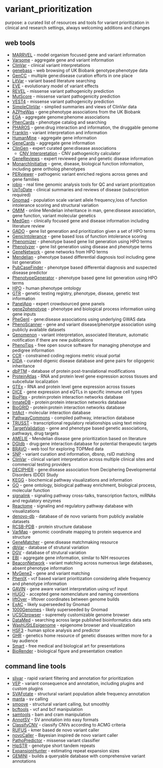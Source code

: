 # variant_prioritization
purpose: a curated list of resources and tools for variant prioritization in clinical and research settings, always welcoming additions and changes

## web tools

- [MARRVEL](http://marrvel.org/) - model organism focused gene and variant information
- [Varsome](https://varsome.com/) - aggregate gene and variant information 
- [ClinVar](https://www.ncbi.nlm.nih.gov/clinvar/) - clinical variant interpretations
- [genebass](https://genebass.org/) - web browsing of UK Biobank genotype:phenotype data
- [GenCC](https://thegencc.org) - multiple gene:disease curation efforts in one place
- [LitVar](https://www.ncbi.nlm.nih.gov/CBBresearch/Lu/Demo/LitVar/#!?query=) - variant based literature searching
- [EVE](https://evemodel.org/) - evolutionary model of variant effects
- [REVEL](https://sites.google.com/site/revelgenomics/) - missense variant pathogenicity prediction 
- [MutScore](https://mutscore-wgt7hvakhq-ew.a.run.app/) - missense variant pathogenicity prediction 
- [VEST4](https://karchinlab.org/apps/appVest.html) - missense variant pathogenicity prediction
- [SimpleClinVar](http://simple-clinvar.broadinstitute.org/) - simplied summaries and views of ClinVar data
- [AZPheWas](https://azphewas.com/) - gene:phenotype associations from the UK Biobank
- [EGA](https://ega-archive.org/) - aggregate genome:phenome associations
- [PhenCards](https://phencards.org/) - phenotype catalog and searching
- [PHAROS](https://pharos.ncats.nih.gov/) - gene:drug interaction and information, the druggable genome
- [Franklin](https://franklin.genoox.com/) - variant interpretation and information
- [HumanMine](http://www.humanmine.org/) - aggregate gene information
- [GeneCards](http://www.genecards.org/) - aggregate gene information
- [ClinGen](https://www.clinicalgenome.org/) - expert curated gene:disease associations
  - [CNV Interpretation](http://cnvcalc.clinicalgenome.org/cnvcalc/) - CNV pathogenicity calculator
- [GeneReviews](https://www.ncbi.nlm.nih.gov/books/NBK1116/) - expert reviewed gene and genetic disease information
- [MonarchInitiative](https://monarchinitiative.org/) - gene, disease, biological function information, including gene ortholog phenotypes
- [PERviewer](http://per.broadinstitute.org/) - pathogenic variant enriched regions across genes and gene families
- [iobio](http://iobio.io/) - real time genomic analysis tools for QC and variant prioritization
- [UpToDate](https://www.uptodate.com/contents/search) - clinical summaries and reviews of disease (subscription required)
- [Gnomad](https://gnomad.broadinstitute.org/) - population scale variant allele frequency,loss of function intolerance scoring and structural variation
- [OMIM](http://omim.org/) - online Mendelian inheritance in man, gene:disease association, gene function, variant molecular genetics
- [MedGen](https://www.ncbi.nlm.nih.gov/medgen/) - clinically focused gene and disease information including literature review
- [GADO](https://genenetwork.nl/gado/) - gene list generation and prioritization given a set of HPO terms
- [GenicIntolerance](http://genic-intolerance.org/) - gene based loss of function intolerance scoring
- [Phenomizer](http://compbio.charite.de/phenomizer/) - phenotype based gene list generation using HPO terms
- [Phenolyzer](http://phenolyzer.wglab.org/) - gene list generation using disease and phenotype terms
- [GeneNetwork](https://www.genenetwork.nl/) - gene networks from HPO terms
- [Mendelian](https://app.mendelian.co/) - phenotype based differential diagnosis tool including gene list generation
- [PubCaseFinder](https://pubcasefinder.dbcls.jp/) - phenotype based differential diagnosis and suspected disease predictor
- [PhenotypeGenerator](https://www.kimg.eu/generator/) - phenotype based gene list generation using HPO terms
- [HPO](https://hpo.jax.org/) - human phenotype ontology
- [GTR](https://www.ncbi.nlm.nih.gov/gtr/) - genetic testing registry, phenotype, disease, genetic test information
- [PanelApp](https://panelapp.genomicsengland.co.uk/) - expert crowdsourced gene panels
- [gene2phenotype](https://www.ebi.ac.uk/gene2phenotype) - phenotype and biological process information using gene inputs
- [PheGenI](https://www.ncbi.nlm.nih.gov/gap/phegeni/) - gene:disease associations using underlying GWAS data
- [PhenoScanner](http://www.phenoscanner.medschl.cam.ac.uk/phenoscanner) - gene and variant disease/phenotype association using publicly available datasets
- [Genomenon](https://www.genomenon.com/) - variant interpretation, associated literature, automatic notification if there are new publications
- [PhenoTips](https://phenotips.org/) - free open source software for managing phenotype and pedigree information 
- [CCR](https://s3.us-east-2.amazonaws.com/ccrs/ccr.html) - constrained coding regions metric visual portal
- [DIDA](http://dida.ibsquare.be/) - curated digenic disease database and gene pairs for oligogenic inheritance 
- [dbPTM](https://awi.cuhk.edu.cn/dbPTM/) - database of protein post-translational modifications
- [ProteinAtlas](http://www.proteinatlas.org/) - RNA and protein level gene expression across tissues and subcellular localization
- [GTEx](https://gtexportal.org/) - RNA and protein level gene expression across tissues
- [DICE](https://dice-database.org/) - gene expression and eQTLs in specific immune cell types
- [BioPlex](http://bioplex.hms.harvard.edu/) - protein:protein interaction networks database
- [InnateDB](http://www.innatedb.ca/) - protein:protein interaction networks database
- [BioGRID](https://thebiogrid.org/) - protein:protein interaction networks database
- [IntAct](https://www.ebi.ac.uk/intact/) - molecular interaction database
- [PathwayCommons](https://www.pathwaycommons.org/) - compiled pathway, interaction database
- [TRUSST](https://www.grnpedia.org/trrust/) - transcriptional regulatory relationships using text mining
- [TargetValidation](https://www.targetvalidation.org/) - gene and phenotype based genetic associations, pathways, drug targets
- [AMELIE](https://amelie.stanford.edu/) - Mendelian disease gene prioritization based on literature
- [DGIdb](http://www.dgidb.org/) - drug:gene interaction database for potential therapeutic targets
- [BRAVO](https://bravo.sph.umich.edu/) - web tool for exploring TOPMed data
- [SNP](https://www.ncbi.nlm.nih.gov/snp/) - variant curation and information, dbsnp, rsID matching
- [ClinVar](https://www.ncbi.nlm.nih.gov/clinvar/) - clinical variant interpretation across multiple clinical sites and commercial testing providers
- [DECIPHER](https://decipher.sanger.ac.uk/) - gene:disease association from Deciphering Developmental Disorders (DDD) Study
- [KEGG](http://www.genome.jp/kegg/pathway.html) - biochemical pathway visualizations and information
- [GO](http://geneontology.org/) - gene ontology, biological pathway enrichment, biological process, molecular function
- [signalink](http://signalink.org/) - signaling pathway cross-talks, transcription factors, miRNAs and regulatory enzymes
- [Reactome](https://reactome.org/) - signaling and regulatory pathway database with visualizations
- [denovo-db](http://denovo-db.gs.washington.edu/denovo-db/) - database of de novo variants from publicly available datasets
- [RCSB-PDB](https://www.rcsb.org/) - protein structure database
- [VarMap](https://www.ebi.ac.uk/thornton-srv/databases/cgi-bin/DisaStr/GetPage.pl?varmap=TRUE) - genomic coordinate mapping to protein sequence and structure
- [GeneMatcher](https://genematcher.org/) - gene:disease matchmaking resource
- [dbVar](https://www.ncbi.nlm.nih.gov/dbvar) - database of strutural variation
- [DGV](http://dgv.tcag.ca/dgv/app/home) - database of strutural variation
- [EBI](http://www.ebi.ac.uk/) - aggregate gene information, similar to NIH resources
- [BeaconNetwork](https://beacon-network.org/) - variant matching across numerous large databases, absent phenotype information
- [MyGene2](https://mygene2.org/MyGene2/) - gene and variant matching
- [PhenIX](http://compbio.charite.de/PhenIX/) - vcf based variant prioritization considering allele frequency and phenotype information
- [GAVIN](https://molgenis20.gcc.rug.nl/menu/main/home) - gene aware variant interpretation using vcf input
- [HUGO](https://genenames.org/) - accepted gene nomenclature and naming conventions
- [liftOver](https://genome.ucsc.edu/cgi-bin/hgLiftOver) - liftover coordinates between genome builds
- [ExAC](http://exac.broadinstitute.org/) - likely superseeded by Gnomad
- [1000Genomes](http://www.internationalgenome.org/data/) - likely superseeded by Gnomad
- [UCSCbrowser](https://genome.ucsc.edu/cgi-bin/hgTracks?hgsid=724544049_pngh3ffiA9LYDPiWojHaNAcDu3CA) - supremely customizable genome browser
- [DataMed](https://datamed.org/) - searching across large published bioinformatics data sets
- [WashUStLEpigenome](http://epigenomegateway.wustl.edu/browser/) - epigenome browser and visualization
- [HSF3](http://www.umd.be/HSF3/index.html) - human splice analysis and predictor
- [GHR](https://ghr.nlm.nih.gov/) - genetics home resource of genetic diseases written more for a lay audience
- [Smart](https://smart.servier.com/) - free medical and biological art for presentations 
- [BioRender](https://biorender.com/) - biological figure and presentation creation

## command line tools

- [slivar](https://github.com/brentp/slivar) - rapid variant filtering and annotation for prioritization
- [VEP](https://uswest.ensembl.org/info/docs/tools/vep/script/index.html) - variant consequence and annotation, including plugins and custom plugins
- [SVAFotate](https://github.com/fakedrtom/SVAFotate) - structural variant population allele frequency annotation
- [manta](https://github.com/Illumina/manta) - sv calling
- [smoove](https://github.com/brentp/smoove) - structural variant calling, but smoothly
- [bcftools](https://github.com/samtools/bcftools) - vcf and bcf manipulation
- [samtools](https://github.com/samtools) - bam and cram manipulation
- [AnnotSV](https://lbgi.fr/AnnotSV/) - SV annotation into easy formats
- [ClassifyCNV](https://github.com/Genotek/ClassifyCNV) - classify CNVs according to ACMG criteria
- [RUFUS](https://github.com/jandrewrfarrell/RUFUS) - kmer based de novo variant caller
- [novoCaller](https://github.com/bgm-cwg/novoCaller) - Bayesian inspired de novo variant caller
- [PathoPredictor](https://github.com/samesense/pathopredictor) - missense variant classifier
- [HipSTR](https://github.com/tfwillems/HipSTR) - genotype short tandem repeats
- [ExpansionHunter](https://github.com/Illumina/ExpansionHunter) - estimating repeat expansion sizes
- [GEMINI](https://github.com/arq5x/gemini) - builds a queryable database with comprehensive variant annotations
